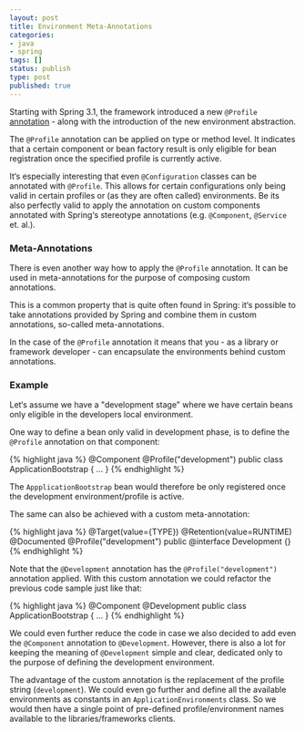 ```yaml
---
layout: post
title: Environment Meta-Annotations
categories:
- java
- spring
tags: []
status: publish
type: post
published: true
---
```


Starting with Spring 3.1, the framework introduced a new `@Profile` [annotation](https://docs.spring.io/spring-framework/docs/current/javadoc-api/org/springframework/context/annotation/Profile.html) - along with the introduction of the new environment abstraction.

The `@Profile` annotation can be applied on type or method level. It indicates that a certain component or bean factory result is only eligible for bean registration once the specified profile is currently active. 

It‘s especially interesting that even `@Configuration` classes can be annotated with `@Profile`. This allows for certain configurations only being valid in certain profiles or (as they are often called) environments. Be its also perfectly valid to apply the annotation on custom components annotated with Spring‘s stereotype annotations (e.g. `@Component`, `@Service` et. al.). 

### Meta-Annotations

There is even another way how to apply the `@Profile` annotation. It can be used in meta-annotations for the purpose of composing custom annotations. 

This is a common property that is quite often found in Spring: it‘s possible to take annotations provided by Spring and combine them in custom annotations, so-called meta-annotations.

In the case of the `@Profile` annotation it means that you - as a library or framework developer - can encapsulate the environments behind custom annotations. 

### Example

Let‘s assume we have a "development stage" where we have certain beans only eligible in the developers local environment. 

One way to define a bean only valid in development phase, is to define the `@Profile` annotation on that component:

{% highlight java %}
@Component
@Profile("development")
public class ApplicationBootstrap { ... }
{% endhighlight %}

The `AppplicationBootstrap` bean would therefore be only registered once the development environment/profile is active.

The same can also be achieved with a custom meta-annotation:

{% highlight java %}
@Target(value={TYPE})
@Retention(value=RUNTIME)
@Documented
@Profile("development")
public @interface Development {}
{% endhighlight %}

Note that the `@Development` annotation has the `@Profile("development")` annotation applied. With this custom annotation we could refactor the previous code sample just like that:

{% highlight java %}
@Component
@Development
public class ApplicationBootstrap { ... }
{% endhighlight %}

We could even further reduce the code in case we also decided to add even the `@Component` annotation to `@Development`. However, there is also a lot for keeping the meaning of `@Development` simple and clear, dedicated only to the purpose of defining the development environment. 

The advantage of the custom annotation is the replacement of the profile string (`development`). We could even go further and define all the available environments as constants in an `ApplicationEnvironments` class. So we would then have a single point of pre-defined profile/environment names available to the libraries/frameworks clients.

